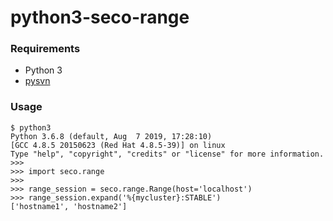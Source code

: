 # python3-seco-range
### Requirements
- Python 3
- [pysvn](https://pysvn.sourceforge.io/downloads.html)

### Usage
    $ python3
    Python 3.6.8 (default, Aug  7 2019, 17:28:10) 
    [GCC 4.8.5 20150623 (Red Hat 4.8.5-39)] on linux
    Type "help", "copyright", "credits" or "license" for more information.
    >>> 
    >>> import seco.range
    >>> 
    >>> range_session = seco.range.Range(host='localhost')
    >>> range_session.expand('%{mycluster}:STABLE')
    ['hostname1', 'hostname2']
